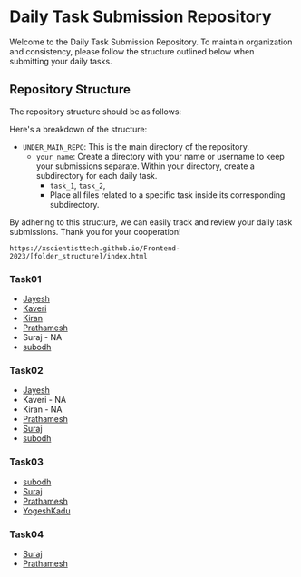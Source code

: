 # Daily Task Submission Repository

Welcome to the Daily Task Submission Repository. To maintain organization and consistency, please follow the structure outlined below when submitting your daily tasks.

## Repository Structure

The repository structure should be as follows:



Here's a breakdown of the structure:

- `UNDER_MAIN_REPO`: This is the main directory of the repository.
    - `your_name`: Create a directory with your name or username to keep your submissions separate.
      Within your directory, create a subdirectory for each daily task.
        - `task_1`, 
          `task_2`,
        - Place all files related to a specific task inside its corresponding subdirectory.

By adhering to this structure, we can easily track and review your daily task submissions. Thank you for your cooperation!

`https://xscientisttech.github.io/Frontend-2023/[folder_structure]/index.html`

### Task01
- [Jayesh](https://xscientisttech.github.io/Frontend-2023/Jayesh/Task1/index.html)
- [Kaveri](https://xscientisttech.github.io/Frontend-2023/kaveri/Task1/index.html)
- [Kiran](https://xscientisttech.github.io/Frontend-2023/kiran/Task1/index.html)
- [Prathamesh](https://xscientisttech.github.io/Frontend-2023/Prathamesh_Patil/task-1/card.html)
- Suraj - NA
- [subodh](https://xscientisttech.github.io/Frontend-2023/subodh/Task%2001/index.html)

### Task02
- [Jayesh](https://xscientisttech.github.io/Frontend-2023/Jayesh/Task2/index.html)
- Kaveri - NA
- Kiran - NA
- [Prathamesh](https://xscientisttech.github.io/Frontend-2023/Prathamesh_Patil/task-2/index.html)
- [Suraj](https://xscientisttech.github.io/Frontend-2023/suraj/Task_2/index.html)
- [subodh](https://xscientisttech.github.io/Frontend-2023/subodh/Task%2002/index.html)


### Task03
- [subodh](https://xscientisttech.github.io/Frontend-2023/subodh/Task%2003/index.html)
- [Suraj](https://xscientisttech.github.io/Frontend-2023/suraj/Task3/src/index.html)
- [Prathamesh](https://xscientisttech.github.io/Frontend-2023/Prathamesh_Patil/task-3/index.html)
- [YogeshKadu](https://xscientisttech.github.io/Frontend-2023/YogeshKadu/task1/index.html)

### Task04
- [Suraj](https://xscientisttech.github.io/Frontend-2023/suraj/Task04/index.html)
- [Prathamesh](https://xscientisttech.github.io/Frontend-2023/Prathamesh_Patil/task-4/index.html)
